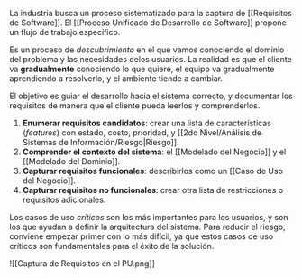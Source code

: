 La industria busca un proceso sistematizado para la captura de [[Requisitos de Software]]. El [[Proceso Unificado de Desarrollo de Software]] propone un flujo de trabajo específico.

Es un proceso de *descubrimiento* en el que vamos conociendo el dominio del problema y las necesidades delos usuarios. La realidad es que el cliente va **gradualmente** conociendo lo que quiere, el equipo va gradualmente aprendiendo a resolverlo, y el ambiente tiende a cambiar.

El objetivo es guiar el desarrollo hacia el sistema correcto, y documentar los requisitos de manera que el cliente pueda leerlos y comprenderlos.

1. **Enumerar requisitos candidatos**: crear una lista de características (*features*) con estado, costo, prioridad, y [[2do Nivel/Análisis de Sistemas de Información/Riesgo|Riesgo]].
2. **Comprender el contexto del sistema**: el [[Modelado del Negocio]] y el [[Modelado del Dominio]].
3. **Capturar requisitos funcionales**: describirlos como un [[Caso de Uso del Negocio]].
4. **Capturar requisitos no funcionales**: crear otra lista de restricciones o requisitos adicionales.

Los casos de uso *críticos* son los más importantes para los usuarios, y son los que ayudan a definir la arquitectura del sistema. Para reducir el riesgo, conviene empezar primer con lo más difícil, ya que estos casos de uso críticos son fundamentales para el éxito de la solución.

![[Captura de Requisitos en el PU.png]]
